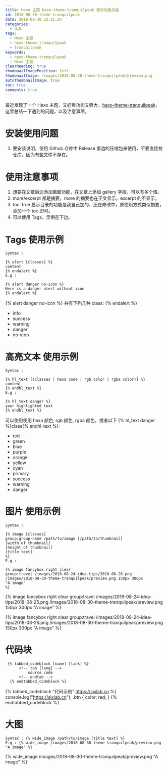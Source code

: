 ```yaml
---
title: Hexo 主题 hexo-theme-tranquilpeak 部分功能总结
id: 2018-08-30-theme-tranquilpeak
date: 2018-08-30 22:21:24
categories:
  - 工具
tags:
  - Hexo 主题
  - hexo-theme-tranquilpeak
  - tranquilpeak
keywords: 
  - hexo-theme-tranquilpeak
  - Hexo 主题
clearReading: true
thumbnailImagePosition: left
thumbnailImage: /images/2018-08-30-theme-tranquilpeak/preview.png
autoThumbnailImage: true
toc: true
comments: true
---
```


 最近发现了一个 Hexo 主题，又好看功能又强大，[hexo-theme-tranquilpeak](https://github.com/LouisBarranqueiro/hexo-theme-tranquilpeak)，这里总结一下遇到的问题，以及注意事项。

<!-- more -->

# 安装使用问题

1. 要安装说明，使用 Github 仓库中 Release 里边的压缩包来使用，不要直接拉仓库，因为有些文件不存在。

# 使用注意事项

1. 想要在文章后边添加画廊功能，在文章上添加 gallery 字段，可以有多个值。
2. more/excerpt 都是摘要，more 的摘要也在正文显示，excerpt 的不显示。
3. toc: true 显示目录的功能是我自己加的，还在修改中，原使用方式类似摘要，添加一个 toc 即可。
4. 可以使用 Tags，示例在下边。

# Tags 使用示例

```
Syntax :

{% alert [classes] %}
content
{% endalert %}
E.g :

{% alert danger no-icon %}
Here is a danger alert without icon
{% endalert %}
```

{% alert danger no-icon %}
共有下列几种 class:
{% endalert %}
- info
- success
- warning
- danger
- no-icon

# 高亮文本 使用示例

```
Syntax :

{% hl_text [(classes | hexa code | rgb color | rgba color)] %} 
content
{% endhl_text %}
E.g :

{% hl_text danger %}
your highlighted text
{% endhl_text %}
```

可以使用使用 hexa 颜色, rgb 颜色, rgba 颜色，或者以下 {% hl_text danger %}class{% endhl_text %}:
- red
- green
- blue
- purple
- orange
- yellow
- cyan
- primary
- success
- warning
- danger

# 图片 使用示例

```
Syntax : 

{% image [classes] 
group:group-name /path/to/image [/path/to/thumbnail] 
[width of thumbnail]
[height of thumbnail]
[title text]
%}
E.g : 

{% image fancybox right clear 
group:travel /images/2018-08-24-idea-tips/2018-08-26.png
/images/2018-08-30-theme-tranquilpeak/preview.png 150px 300px 
"A image" 
%}
```

{% image fancybox right clear 
group:travel /images/2018-08-24-idea-tips/2018-08-25.png
/images/2018-08-30-theme-tranquilpeak/preview.png 150px 300px 
"A image" 
%}

{% image fancybox right clear 
group:travel /images/2018-08-24-idea-tips/2018-08-26.png
/images/2018-08-30-theme-tranquilpeak/preview.png 150px 300px 
"A image" 
%}

# 代码块
```
 {% tabbed_codeblock [name] [link] %}
      <!-- tab [lang] -->
          source code
      <!-- endtab -->
  {% endtabbed_codeblock %}
```

{% tabbed_codeblock "代码示例" https://sixlab.cn %}
    <!-- tab js -->
        console.log("https://sixlab.cn");
    <!-- endtab -->
    <!-- tab css -->
          .btn {
              color: red;
          }
      <!-- endtab -->
{% endtabbed_codeblock %}

# 大图

```
Syntax : {% wide_image /path/to/image [title text] %}
E.g : {% wide_image /images/2018-08-30-theme-tranquilpeak/preview.png "A image" %}
```

{% wide_image /images/2018-08-30-theme-tranquilpeak/preview.png "A image" %}

